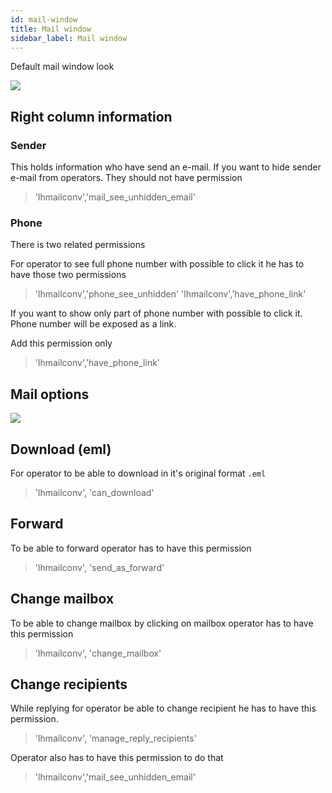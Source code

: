 ```yaml
---
id: mail-window
title: Mail window
sidebar_label: Mail window
---
```


Default mail window look

![](/img/mail/mail-window.png)

## Right column information 

### Sender

This holds information who have send an e-mail. If you want to hide sender e-mail from operators. They should not have permission

> 'lhmailconv','mail_see_unhidden_email'

### Phone

There is two related permissions

For operator to see full phone number with possible to click it he has to have those two permissions
> 'lhmailconv','phone_see_unhidden'
> 'lhmailconv','have_phone_link'


If you want to show only part of phone number with possible to click it. Phone number will be exposed as a link.

Add this permission only
> 'lhmailconv','have_phone_link'


## Mail options

![](/img/mail/mail-options.png)

## Download (eml)

For operator to be able to download in it's original format `.eml`

> 'lhmailconv', 'can_download'

## Forward

To be able to forward operator has to have this permission

> 'lhmailconv', 'send_as_forward'

## Change mailbox

To be able to change mailbox by clicking on mailbox operator has to have this permission

> 'lhmailconv', 'change_mailbox'

## Change recipients

While replying for operator be able to change recipient he has to have this permission.

> 'lhmailconv', 'manage_reply_recipients'

Operator also has to have this permission to do that

> 'lhmailconv','mail_see_unhidden_email'
